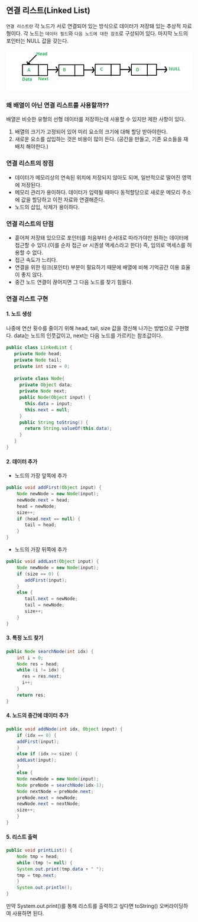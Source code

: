 ## 연결 리스트(Linked List)
`연결 리스트란` 각 노드가 서로 연결되어 있는 방식으로 데이터가 저장돼 있는 추상적 자료형이다. 각 노드는 `데이터 필드`와 `다음 노드에 대한 참조`로 구성되어 있다. 마지막 노드의 포인터는 NULL 값을 갖는다.

![](https://github.com/hanull/TIL/blob/master/DataSturcture/img/Linkedlist.png)


### 왜 배열이 아닌 연결 리스트를 사용할까??
배열은 비슷한 유형의 선형 데이터를 저장하는데 사용할 수 있지만 제한 사항이 있다.
1. 배열의 크기가 고정되어 있어 미리 요소의 크기에 대해 할당 받아야한다.
2. 새로운 요소를 삽입하는 것은 비용이 많이 든다. (공간을 만들고, 기존 요소들을 재배치 해야한다.)


### 연결 리스트의 장점
- 데이터가 메모리상의 연속된 위치에 저장되지 않아도 되며, 일반적으로 떨어진 영역에 저장된다.
- 메모리 관리가 용이하다. 데이터가 입력될 때마다 동적할당으로 새로운 메모리 주소에 값을 할당하고 이전 자료와 연결해준다.
- 노드의 삽입, 삭제가 용이하다.

### 연결 리스트의 단점
- 흩어져 저장돼 있으므로 포인터를 처음부터 순서대로 따라가야만 원하는 데이터에 접근할 수 있다.(이를 순차 접근 or 시퀀셜 액세스라고 한다) 즉, 임의로 액세스를 허용할 수 없다.
- 접근 속도가 느리다.
- 연결을 위한 링크(포인터) 부분이 필요하기 때문에 배열에 비해 기억공간 이용 효율이 좋지 않다.
- 중간 노드 연결이 끊어지면 그 다음 노드를 찾기 힘들다.


### 연결 리스트 구현
#### 1. 노드 생성
나중에 연산 횟수를 줄이기 위해 head, tail, size 값을 갱신해 나가는 방법으로 구현했다.
data는 노드의 인풋값이고, next는 다음 노드를 가르키는 참조값이다.

```java
public class LinkedList {
   private Node head;
   private Node tail;
   private int size = 0;

   private class Node{
     private Object data;
     private Node next;
     public Node(Object input) {
       this.data = input;
       this.next = null;
     }
     public String toString() {
       return String.valueOf(this.data);
     }
   }
}
```

#### 2. 데이터 추가
- 노드의 가장 앞쪽에 추가

```java
public void addFirst(Object input) {
    Node newNode = new Node(input);
    newNode.next = head;
    head = newNode;
    size++;
    if (head.next == null) {
       tail = head;
    }
}
```

- 노드의 가장 뒤쪽에 추가

```java
public void addLast(Object input) {
    Node newNode = new Node(input);
    if (size == 0) {
       addFirst(input);
    }
    else {
       tail.next = newNode;
       tail = newNode;
       size++;
    }
}
```

#### 3. 특정 노드 찾기

```java
public Node searchNode(int idx) {
    int i = 0;
    Node res = head;
    while (i != idx) {
      res = res.next;
      i++;
    }
    return res;
}
```

#### 4. 노드의 중간에 데이터 추가

```java
public void addNode(int idx, Object input) {
	if (idx == 0) {
	addFirst(input);
	}
	else if (idx >= size) {
	addLast(input);
	}
	else {
	Node newNode = new Node(input);
	Node preNode = searchNode(idx-1);
	Node nextNode = preNode.next;
	preNode.next = newNode;
	newNode.next = nextNode;
	size++;
	}
}
```

#### 5. 리스트 출력

```java
public void printList() {
	Node tmp = head;
	while (tmp != null) {
	System.out.print(tmp.data + " ");
	tmp = tmp.next;
	}
	System.out.println();
}
```

만약 System.out.print()를 통해 리스트를 출력하고 싶다면 toString() 오버라이딩하여 사용하면 된다.
